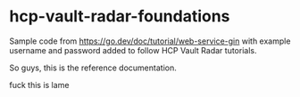 # hcp-vault-radar-foundations
Sample code from https://go.dev/doc/tutorial/web-service-gin with example username and password added to follow HCP Vault Radar tutorials.

So guys, this is the reference documentation.

fuck this is lame